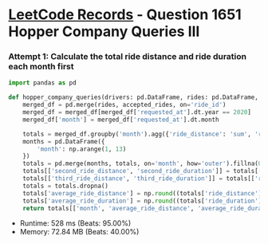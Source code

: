 # [LeetCode Records](../../README.md) - Question 1651 Hopper Company Queries III

### Attempt 1: Calculate the total ride distance and ride duration each month first
```py
import pandas as pd

def hopper_company_queries(drivers: pd.DataFrame, rides: pd.DataFrame, accepted_rides: pd.DataFrame) -> pd.DataFrame:
    merged_df = pd.merge(rides, accepted_rides, on='ride_id')
    merged_df = merged_df[merged_df['requested_at'].dt.year == 2020]
    merged_df['month'] = merged_df['requested_at'].dt.month

    totals = merged_df.groupby('month').agg({'ride_distance': 'sum', 'ride_duration': 'sum'}).reset_index()
    months = pd.DataFrame({
        'month': np.arange(1, 13)
    })
    totals = pd.merge(months, totals, on='month', how='outer').fillna(0)
    totals[['second_ride_distance', 'second_ride_duration']] = totals[['ride_distance', 'ride_duration']].shift(-1)
    totals[['third_ride_distance', 'third_ride_duration']] = totals[['ride_distance', 'ride_duration']].shift(-2)
    totals = totals.dropna()
    totals['average_ride_distance'] = np.round((totals['ride_distance'] + totals['second_ride_distance'] + totals['third_ride_distance']) / 3, 2)
    totals['average_ride_duration'] = np.round((totals['ride_duration'] + totals['second_ride_duration'] + totals['third_ride_duration']) / 3, 2)
    return totals[['month', 'average_ride_distance', 'average_ride_duration']]
```
- Runtime: 528 ms (Beats: 95.00%)
- Memory: 72.84 MB (Beats: 40.00%)

<br>
